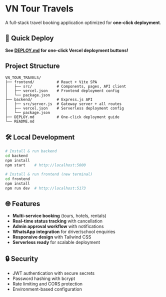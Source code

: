 # VN Tour Travels

A full-stack travel booking application optimized for **one-click deployment**.

## 🚀 Quick Deploy

**See [DEPLOY.md](./DEPLOY.md) for one-click Vercel deployment buttons!**

## Project Structure

```
VN_TOUR_TRAVELS/
├── frontend/          # React + Vite SPA
│   ├── src/           # Components, pages, API client
│   ├── vercel.json    # Frontend deployment config
│   └── package.json
├── backend/           # Express.js API
│   ├── src/server.js  # Gateway server + all routes
│   ├── vercel.json    # Serverless deployment config
│   └── package.json
├── DEPLOY.md          # One-click deployment guide
└── README.md
```

## 🛠️ Local Development

```bash
# Install & run backend
cd backend
npm install
npm start    # http://localhost:5000

# Install & run frontend (new terminal)
cd frontend
npm install
npm run dev  # http://localhost:5173
```

## 🌐 Features

- **Multi-service booking** (tours, hotels, rentals)
- **Real-time status tracking** with cancellation
- **Admin approval workflow** with notifications
- **WhatsApp integration** for driver/school enquiries
- **Responsive design** with Tailwind CSS
- **Serverless ready** for scalable deployment

## 🔒 Security

- JWT authentication with secure secrets
- Password hashing with bcrypt
- Rate limiting and CORS protection
- Environment-based configuration
